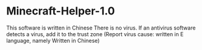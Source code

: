 # Minecraft-Helper-1.0
This software is written in Chinese
There is no virus. If an antivirus software detects a virus, add it to the trust zone
(Report virus cause: written in E language, namely Written in Chinese)
